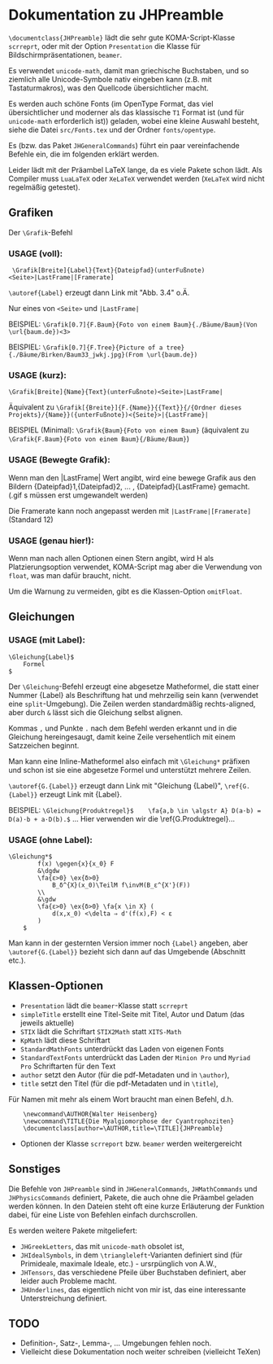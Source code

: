 # Dokumentation zu JHPreamble

`\documentclass{JHPreamble}` lädt die sehr gute KOMA-Script-Klasse `scrreprt`, oder mit der Option `Presentation` die Klasse für Bildschirmpräsentationen, `beamer`.

Es verwendet `unicode-math`, damit man griechische Buchstaben, und so ziemlich alle Unicode-Symbole nativ eingeben kann (z.B. mit Tastaturmakros), was den Quellcode übersichtlicher macht. 

Es werden auch schöne Fonts (im OpenType Format, das viel übersichtlicher und moderner als das klassische `T1` Format ist (und für `unicode-math` erforderlich ist)) geladen, wobei eine kleine Auswahl besteht, siehe die Datei `src/Fonts.tex` und der Ordner `fonts/opentype`.

Es (bzw. das Paket `JHGeneralCommands`) führt ein paar vereinfachende Befehle ein, die im folgenden erklärt werden.

Leider lädt mit der Präambel LaTeX lange, da es viele Pakete schon lädt. Als Compiler muss `LuaLaTeX` oder `XeLaTeX` verwendet werden (`XeLaTeX` wird nicht regelmäßig getestet).


## Grafiken
Der `\Grafik`-Befehl
### USAGE (voll):
` \Grafik[Breite]{Label}{Text}{Dateipfad}(unterFußnote)<Seite>|LastFrame|[Framerate]`

`\autoref{Label}` erzeugt dann Link mit "Abb. 3.4" o.Ä.

Nur eines von `<Seite>` und `|LastFrame|`

BEISPIEL: `\Grafik[0.7]{F.Baum}{Foto von einem Baum}{./Bäume/Baum}(Von \url{baum.de})<3>`

BEISPIEL: `\Grafik[0.7]{F.Tree}{Picture of a tree}{./Bäume/Birken/Baum33_jwkj.jpg}(From \url{baum.de})`

### USAGE (kurz): 
`\Grafik[Breite]{Name}{Text}(unterFußnote)<Seite>|LastFrame|`

Äquivalent zu `\Grafik[{Breite}]{F.{Name}}{{Text}}{/{Ordner dieses Projekts}/{Name}}({unterFußnote})<{Seite}>|{LastFrame}|`


BEISPIEL (Minimal): `\Grafik{Baum}{Foto von einem Baum}`
(äquivalent zu `\Grafik{F.Baum}{Foto von einem Baum}{/Bäume/Baum}`)

### USAGE (Bewegte Grafik):
 Wenn man den |LastFrame| Wert angibt, wird eine bewege Grafik aus den Bildern {Dateipfad}1,{Dateipfad}2, ... , {Dateipfad}{LastFrame} gemacht. (.gif s müssen erst umgewandelt werden)

 Die Framerate kann noch angepasst werden mit `|LastFrame|[Framerate]`  (Standard 12)

### USAGE (genau hier!): 
Wenn man nach allen Optionen einen Stern angibt, wird H als Platzierungsoption verwendet, KOMA-Script mag aber die Verwendung von `float`, was man dafür braucht, nicht.

Um die Warnung zu vermeiden, gibt es die Klassen-Option `omitFloat`.

## Gleichungen
### USAGE (mit Label):
```
\Gleichung{Label}$
    Formel
$ 
```
Der `\Gleichung`-Befehl erzeugt eine abgesetze Matheformel, die statt einer Nummer {Label} als Beschriftung hat und mehrzeilig sein kann (verwendet eine `split`-Umgebung). Die Zeilen werden standardmäßig rechts-aligned, aber durch `&` lässt sich die Gleichung selbst alignen.

Kommas `,` und Punkte `.` nach dem Befehl werden erkannt und in die Gleichung hereingesaugt, damit keine Zeile versehentlich mit einem Satzzeichen beginnt.

Man kann eine Inline-Matheformel also einfach mit `\Gleichung*` präfixen und schon ist sie eine abgesetze Formel und unterstützt mehrere Zeilen.

`\autoref{G.{Label}}` erzeugt dann Link mit "Gleichung {Label}", `\ref{G.{Label}}` erzeugt Link mit {Label}.

BEISPIEL: `\Gleichung{Produktregel}$    \fa{a,b \in \algstr A} D(a·b) = D(a)·b + a·D(b).$`
...
Hier verwenden wir die \ref{G.Produktregel}...


### USAGE (ohne Label): 
```
\Gleichung*$
        f(x) \gegen{x}{x_0} F 
        &\dgdw
        \fa{ε>0} \ex{δ>0} 
            B_δ^{X}(x_0)\TeilM f\invM(B_ε^{X'}(F)) 
        \\
        &\gdw 
        \fa{ε>0} \ex{δ>0} \fa{x \in X} (
            d(x,x_0) <\delta ⇒ d'(f(x),F) < ε
        )
    $
```
Man kann in der gesternten Version immer noch `{Label}` angeben, aber `\autoref{G.{Label}}` bezieht sich dann auf das Umgebende (Abschnitt etc.).

## Klassen-Optionen

* `Presentation` lädt die `beamer`-Klasse statt `scrreprt`
* `simpleTitle` erstellt eine Titel-Seite mit Titel, Autor und Datum (das jeweils aktuelle)
* `STIX` lädt die Schriftart `STIX2Math` statt `XITS-Math`
* `KpMath` lädt diese Schriftart
* `StandardMathFonts` unterdrückt das Laden von eigenen Fonts
* `StandardTextFonts` unterdrückt das Laden der `Minion Pro` und `Myriad Pro` Schriftarten für den Text
* `author` setzt den Autor (für die pdf-Metadaten und in `\author`),
* `title` setzt den Titel (für die pdf-Metadaten und in `\title`),

Für Namen mit mehr als einem Wort braucht man einen Befehl, d.h. 
```
    \newcommand\AUTHOR{Walter Heisenberg}
    \newcommand\TITLE{Die Myalgiomorphose der Cyantrophoziten}
    \documentclass[author=\AUTHOR,title=\TITLE]{JHPreamble}
```
* Optionen der Klasse `scrreport` bzw. `beamer` werden weitergereicht
## Sonstiges

Die Befehle von `JHPreamble` sind in `JHGeneralCommands`, `JHMathCommands` und `JHPhysicsCommands` definiert, Pakete, die auch ohne die Präambel geladen werden können. In den Dateien steht oft eine kurze Erläuterung der Funktion dabei, für eine Liste von Befehlen einfach durchscrollen.

Es werden weitere Pakete mitgeliefert: 
* `JHGreekLetters`, das mit `unicode-math` obsolet ist,
*  `JHIdealSymbols`, in dem `\triangleleft`-Varianten definiert sind (für Primideale, maximale Ideale, etc.) - ursrpünglich von A.W.,
* `JHTensors`, das verschiedene Pfeile über Buchstaben definiert, aber leider auch Probleme macht.
* `JHUnderlines`, das eigentlich nicht von mir ist, das eine interessante Unterstreichung definiert.

## TODO 
* Definition-, Satz-, Lemma-, ... Umgebungen fehlen noch.
* Vielleicht diese Dokumentation noch weiter schreiben (vielleicht TeXen)